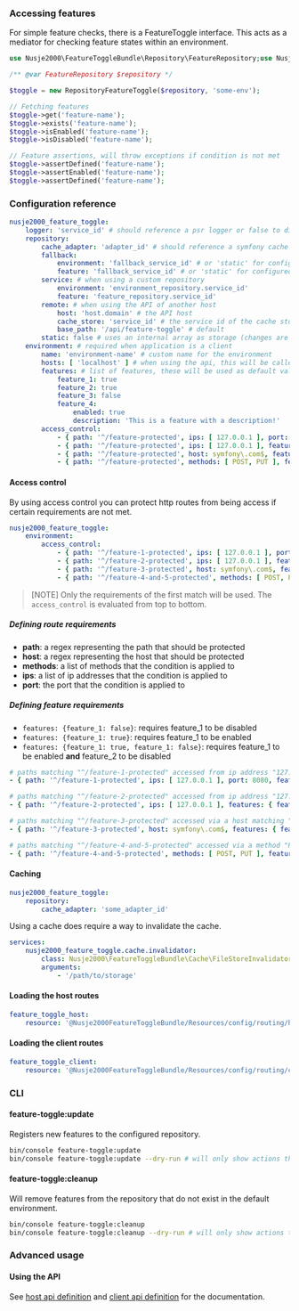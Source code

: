 ### Accessing features

For simple feature checks, there is a FeatureToggle interface. This acts as a mediator for checking feature states within an environment.

```php
use Nusje2000\FeatureToggleBundle\Repository\FeatureRepository;use Nusje2000\FeatureToggleBundle\RepositoryFeatureToggle;

/** @var FeatureRepository $repository */

$toggle = new RepositoryFeatureToggle($repository, 'some-env');

// Fetching features
$toggle->get('feature-name');
$toggle->exists('feature-name');
$toggle->isEnabled('feature-name');
$toggle->isDisabled('feature-name');

// Feature assertions, will throw exceptions if condition is not met
$toggle->assertDefined('feature-name');
$toggle->assertEnabled('feature-name');
$toggle->assertDefined('feature-name');
```

### Configuration reference

```yaml
nusje2000_feature_toggle:
    logger: 'service_id' # should reference a psr logger or false to disable the logging
    repository:
        cache_adapter: 'adapter_id' # should reference a symfony cache adapter
        fallback:
            environment: 'fallback_service_id' # or 'static' for configured defaults
            feature: 'fallback_service_id' # or 'static' for configured defaults
        service: # when using a custom repository
            environment: 'environment_repository.service_id'
            feature: 'feature_repository.service_id'
        remote: # when using the API of another host
            host: 'host.domain' # the API host
            cache_store: 'service_id' # the service id of the cache store
            base_path: '/api/feature-toggle' # default
        static: false # uses an internal array as storage (changes are therefore not persistent)
    environment: # required when application is a client
        name: 'environment-name' # custom name for the environment
        hosts: [ 'localhost' ] # when using the api, this will be called by the host to invalidate the cache
        features: # list of features, these will be used as default values
            feature_1: true
            feature_2: true
            feature_3: false
            feature_4:
                enabled: true
                description: 'This is a feature with a description!'
        access_control:
            - { path: '^/feature-protected', ips: [ 127.0.0.1 ], port: 8080, features: { some_feature: true } }
            - { path: '^/feature-protected', ips: [ 127.0.0.1 ], features: { some_feature: true } }
            - { path: '^/feature-protected', host: symfony\.com$, features: { some_feature: true } }
            - { path: '^/feature-protected', methods: [ POST, PUT ], features: { some_feature: true } }
```

#### Access control

By using access control you can protect http routes from being access if certain requirements are not met.

```yaml
nusje2000_feature_toggle:
    environment:
        access_control:
            - { path: '^/feature-1-protected', ips: [ 127.0.0.1 ], port: 8080, features: { feature_1: true } }
            - { path: '^/feature-2-protected', ips: [ 127.0.0.1 ], features: { feature_2: true } }
            - { path: '^/feature-3-protected', host: symfony\.com$, features: { feature_3: false } }
            - { path: '^/feature-4-and-5-protected', methods: [ POST, PUT ], features: { feature_4: false, feature_5: true } }
```

> [NOTE] Only the requirements of the first match will be used. The `access_control` is evaluated from top to bottom.

##### Defining route requirements

- **path**: a regex representing the path that should be protected
- **host**: a regex representing the host that should be protected
- **methods**: a list of methods that the condition is applied to
- **ips**: a list of ip addresses that the condition is applied to
- **port**: the port that the condition is applied to

##### Defining feature requirements

- `features: {feature_1: false}`: requires feature_1 to be disabled
- `features: {feature_1: true}`: requires feature_1 to be enabled
- `features: {feature_1: true, feature_1: false}`: requires feature_1 to be enabled **and** feature_2 to be disabled

```yaml
# paths matching "^/feature-1-protected" accessed from ip address "127.0.0.1" and port 8080 should only be accessible if feature_1 is enabled
- { path: '^/feature-1-protected', ips: [ 127.0.0.1 ], port: 8080, features: { feature_1: true } }

# paths matching "^/feature-2-protected" accessed from ip address "127.0.0.1" should only be accessible if feature_2 is enabled
- { path: '^/feature-2-protected', ips: [ 127.0.0.1 ], features: { feature_2: true } }

# paths matching "^/feature-3-protected" accessed via a host matching "symfony\.com$" should only be accessible if feature_3 is disabled
- { path: '^/feature-3-protected', host: symfony\.com$, features: { feature_3: false } }

# paths matching "^/feature-4-and-5-protected" accessed via a method "POST" or "PUT" should only be accessible if feature_4 is disabled and feature_5 is enabled
- { path: '^/feature-4-and-5-protected', methods: [ POST, PUT ], features: { feature_4: false, feature_5: true } }
```

#### Caching

```yaml
nusje2000_feature_toggle:
    repository:
        cache_adapter: 'some_adapter_id'
```

Using a cache does require a way to invalidate the cache.

```yaml
services:
    nusje2000_feature_toggle.cache.invalidator:
        class: Nusje2000\FeatureToggleBundle\Cache\FileStoreInvalidator
        arguments:
            - '/path/to/storage'
```

#### Loading the host routes

```yaml
feature_toggle_host:
    resource: '@Nusje2000FeatureToggleBundle/Resources/config/routing/host.xml'
```

#### Loading the client routes

```yaml
feature_toggle_client:
    resource: '@Nusje2000FeatureToggleBundle/Resources/config/routing/client.xml'
```

### CLI

#### feature-toggle:update

Registers new features to the configured repository.

```bash
bin/console feature-toggle:update
bin/console feature-toggle:update --dry-run # will only show actions that will be taken
```

#### feature-toggle:cleanup

Will remove features from the repository that do not exist in the default environment.

```bash
bin/console feature-toggle:cleanup
bin/console feature-toggle:cleanup --dry-run # will only show actions that will be taken
```

### Advanced usage

#### Using the API

See [host api definition](./host_api.md) and [client api definition](./client_api.md) for the documentation.
